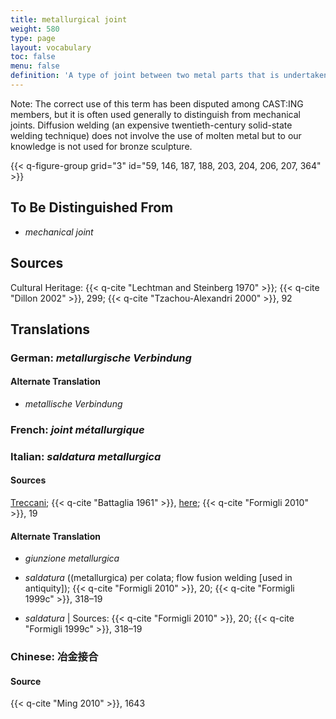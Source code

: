 ```yaml
---
title: metallurgical joint
weight: 580
type: page
layout: vocabulary
toc: false
menu: false
definition: 'A type of joint between two metal parts that is undertaken using molten metal. Examples of metallurgical joints include those made using %%welding%%, %%brazing%%, %%soldering%%, and interlock casting.'
---
```


<div class="backmatter">
Note: The correct use of this term has been disputed among CAST:ING members, but it is often used generally to distinguish from mechanical joints. Diffusion welding (an expensive twentieth-century solid-state welding technique) does not involve the use of molten metal but to our knowledge is not used for bronze sculpture.
</div>

{{< q-figure-group grid="3" id="59, 146, 187, 188, 203, 204, 206, 207, 364" >}}

## To Be Distinguished From

- *mechanical joint*

## Sources

Cultural Heritage: {{< q-cite "Lechtman and Steinberg 1970" >}}; {{< q-cite "Dillon 2002" >}}, 299; {{< q-cite "Tzachou-Alexandri 2000" >}}, 92

## Translations

<div class="accordion">

### **German**: *metallurgische Verbindung*

#### Alternate Translation

- *metallische Verbindung*

### **French**: *joint métallurgique*

### **Italian**: *saldatura metallurgica*

#### Sources

[Treccani](https://www.treccani.it/vocabolario/saldatura/); {{< q-cite "Battaglia 1961" >}}, [here](http://www.gdli.it/pdf_viewer/Scripts/pdf.js/web/viewer.asp?file=/PDF/GDLI17/GDLI_17_ocr_395.pdf&parola=saldatura); {{< q-cite "Formigli 2010" >}}, 19

#### Alternate Translation

- *giunzione metallurgica*

- *saldatura* ((metallurgica) per colata; flow fusion welding [used in antiquity]); {{< q-cite "Formigli 2010" >}}, 20; {{< q-cite "Formigli 1999c" >}}, 318–19

- *saldatura* | Sources: {{< q-cite "Formigli 2010" >}}, 20; {{< q-cite "Formigli 1999c" >}}, 318–19

### **Chinese**: 冶金接合

#### Source

{{< q-cite "Ming 2010" >}}, 1643  

</div>
